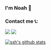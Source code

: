 ### I'm Noah 👋

### Contact me 📞:

[![](https://cdn.jsdelivr.net/gh/noahcn/cdn/picture/tg.svg)](https://t.me/renminqz)
[![](https://cdn.jsdelivr.net/gh/noahcn/cdn/picture/gmail_mail.png)](mailto:noah_cn@protonmail.com)

[![ssh's github stats](https://github-readme-stats.vercel.app/api?username=noahcn)](https://github.com/noahcn)

